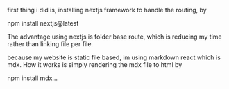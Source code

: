 first thing i did is, installing nextjs framework to handle the routing, by 

npm install nextjs@latest


The advantage using nextjs is  folder base route, which is reducing my time rather than linking file per file.

because my website is static file based, im using markdown react which is mdx. How it works is simply rendering the mdx file to html by 

npm install mdx...

